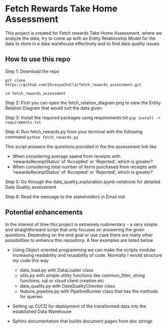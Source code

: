 # Fetch Rewards Take Home Assessment

This project is created for Fetch rewards Take Home Assessment, where we analyze the data, try to come up with an Entity Relationship Model for the data to store in a data warehouse effectively and to find data quality issues

## How to use this repo
Step 1: Download the repo

`git clone https://github.com/ShravyaChalla/fetch_rewards_assessment.git`

`cd fetch_rewards_assessment`

Step 2: First you can open the fetch_relation_diagram.png to view the Entity Relation Diagram that would suit the data given

Step 3: Install the required packages using requirements.txt
`pip install -r requirements.txt`

Step 4: Run fetch_rewards.py from your terminal with the following command
`python fetch_rewards.py`

This script answers the questions provided in the the assessment link like 

* When considering average spend from receipts with 'rewardsReceiptStatus’ of ‘Accepted’ or ‘Rejected’, which is greater?
* When considering total number of items purchased from receipts with 'rewardsReceiptStatus’ of ‘Accepted’ or ‘Rejected’, which is greater?

Step 5: Go through the data_quality_exploration.ipynb notebook for detailed Data Quality assessment

Step 6: Read the message to the stakeholders in Email.md


## Potential enhancements
In the interest of time this project is extremely rudimentary - a very simple and straightforward script that only focuses on answering the given questions. Depending on the end goal or use case there are many other possibilities to enhance this repository.
A few examples are listed below

* Using Object oriented programming we can make the scripts modular increasing readability and reusability of code. Normally I would structure my code this way
    * data_load.py with DataLoader class
    * utils.py with simple utility functions like common_filter, string functions, sql or cloud client creation etc
    * data_quality.py with DataQualityChecker class
    * feature_pipeline.py with PipelineRunner class that has the methods for queries

* Setting up CI/CD for deployment of the transformed data into the established Data Warehouse
* Sphinx documentation that builds document pages from doc strings

